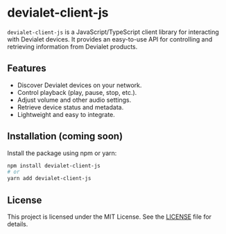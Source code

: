 # devialet-client-js

`devialet-client-js` is a JavaScript/TypeScript client library for interacting with Devialet devices. It provides an easy-to-use API for controlling and retrieving information from Devialet products.

## Features

- Discover Devialet devices on your network.
- Control playback (play, pause, stop, etc.).
- Adjust volume and other audio settings.
- Retrieve device status and metadata.
- Lightweight and easy to integrate.

## Installation (coming soon)

Install the package using npm or yarn:

```bash
npm install devialet-client-js
# or
yarn add devialet-client-js
```


<!-- ## Contributing

Contributions are welcome! Please follow these steps:

1. Fork the repository.
2. Create a new branch for your feature or bug fix.
3. Commit your changes and submit a pull request. -->

## License

This project is licensed under the MIT License. See the [LICENSE](./LICENSE) file for details.